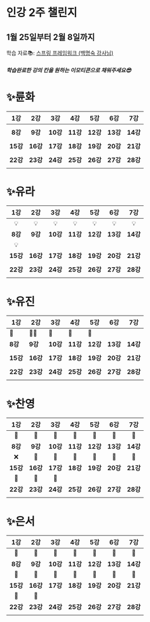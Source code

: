 # 인강 2주 챌린지

## 1월 25일부터 2월 8일까지

학습 자료📚: [스프링 프레임워크 (백명숙 강사님)](https://tacademy.skplanet.com/live/player/onlineLectureDetail.action?seq=88&preType=my)

##### 학습완료한 강의 칸을 원하는 이모티콘으로 채워주세요😎



# ✨륜화

|   1강    |   2강    |   3강    |   4강    |   5강    |   6강    |   7강    |
| :------: | :------: | :------: | :------: | :------: | :------: | :------: |
|          |          |          |          |          |          |          |
| **8강**  | **9강**  | **10강** | **11강** | **12강** | **13강** | **14강** |
|          |          |          |          |          |          |          |
| **15강** | **16강** | **17강** | **18강** | **19강** | **20강** | **21강** |
|          |          |          |          |          |          |          |
| **22강** | **23강** | **24강** | **25강** | **26강** | **27강** | **28강** |
|          |          |          |          |          |          |          |



# ✨유라

| 1강      | 2강      | 3강      | 4강      | 5강      | 6강      | 7강      |
| :------: | :------: | :------: | :------: | :------: | :------: | :------: |
|    💡    |    💡    |    💡    |    💡    |     💡     |    💡      |    💡      |
| **8강**  | **9강**  | **10강** | **11강** | **12강** | **13강** | **14강** |
|    💡      |          |          |          |          |          |          |
| **15강** | **16강** | **17강** | **18강** | **19강** | **20강** | **21강** |
|          |          |          |          |          |          |          |
| **22강** | **23강** | **24강** | **25강** | **26강** | **27강** | **28강** |
|          |          |          |          |          |          |          |



# ✨유진

| 1강      | 2강      | 3강      | 4강      | 5강      | 6강      | 7강      |
| -------- | -------- | -------- | -------- | -------- | -------- | -------- |
|    🙌    |  🤷‍♂️   |    🙌   |   🙌     |     🙌     |          |          |
| **8강**  | **9강**  | **10강** | **11강** | **12강** | **13강** | **14강** |
|          |          |          |          |          |          |          |
| **15강** | **16강** | **17강** | **18강** | **19강** | **20강** | **21강** |
|          |          |          |          |          |          |          |
| **22강** | **23강** | **24강** | **25강** | **26강** | **27강** | **28강** |
|          |          |          |          |          |          |          |



# ✨찬영

|   1강    |   2강    |   3강    |   4강    |   5강    |   6강    |   7강    |
| :------: | :------: | :------: | :------: | :------: | :------: | :------: |
|    🍕     |    🍔     |    🍟     |    🥟     |    🥗     |    🍙     |    🍫     |
| **8강**  | **9강**  | **10강** | **11강** | **12강** | **13강** | **14강** |
|    ❌     |    🥣     |    🥣     |    🥣     |    🍳     |    🍳     |    🍜     |
| **15강** | **16강** | **17강** | **18강** | **19강** | **20강** | **21강** |
|    🍜     |    🥪     |    🥪     |          |          |          |          |
| **22강** | **23강** | **24강** | **25강** | **26강** | **27강** | **28강** |
|          |          |          |          |          |          |          |



# ✨은서

|   1강    |   2강    |   3강    |   4강    |   5강    |   6강    |   7강    |
| :------: | :------: | :------: | :------: | :------: | :------: | :------: |
|    🐣     |    🐣     |    🐣     |    🐣     |    🐣     |    🐣     |    🐣     |
| **8강**  | **9강**  | **10강** | **11강** | **12강** | **13강** | **14강** |
|    🐣     |    🐣     |    🐣     |    🐣     |    🐣     |    🐣     |    🤢     |
| **15강** | **16강** | **17강** | **18강** | **19강** | **20강** | **21강** |
|    🐣     |    🐣     |          |          |          |          |          |
| **22강** | **23강** | **24강** | **25강** | **26강** | **27강** | **28강** |
|          |          |          |          |          |          |          |



